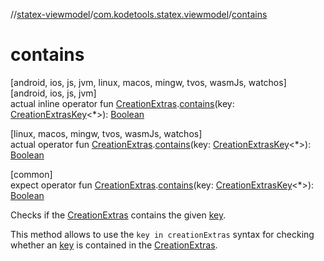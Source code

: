 //[statex-viewmodel](../../index.md)/[com.kodetools.statex.viewmodel](index.md)/[contains](contains.md)

# contains

[android, ios, js, jvm, linux, macos, mingw, tvos, wasmJs, watchos]\
[android, ios, js, jvm]\
actual inline operator fun [CreationExtras](-creation-extras/index.md).[contains](contains.md)(key: [CreationExtrasKey](-creation-extras-key/index.md)&lt;*&gt;): [Boolean](https://kotlinlang.org/api/core/kotlin-stdlib/kotlin/-boolean/index.html)

[linux, macos, mingw, tvos, wasmJs, watchos]\
actual operator fun [CreationExtras](-creation-extras/index.md).[contains](contains.md)(key: [CreationExtrasKey](-creation-extras-key/index.md)&lt;*&gt;): [Boolean](https://kotlinlang.org/api/core/kotlin-stdlib/kotlin/-boolean/index.html)

[common]\
expect operator fun [CreationExtras](-creation-extras/index.md).[contains](contains.md)(key: [CreationExtrasKey](-creation-extras-key/index.md)&lt;*&gt;): [Boolean](https://kotlinlang.org/api/core/kotlin-stdlib/kotlin/-boolean/index.html)

Checks if the [CreationExtras](-creation-extras/index.md) contains the given [key](contains.md).

This method allows to use the `key in creationExtras` syntax for checking whether an [key](contains.md) is contained in the [CreationExtras](-creation-extras/index.md).
